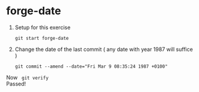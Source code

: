 # forge-date

1. Setup for this exercise

   ```
   git start forge-date
   ```  
  
2. Change the date of the last commit ( any date with year 1987 will suffice )

   ```
   git commit --amend --date="Fri Mar 9 08:35:24 1987 +0100"
   ```  

Now ```  git verify  ```   
Passed! 
